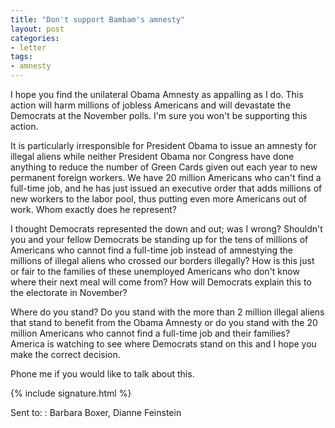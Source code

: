 ```yaml
---
title: "Don't support Bambam's amnesty"
layout: post
categories:
- letter
tags:
- amnesty
---
```


I hope you find the unilateral Obama Amnesty as appalling as I do. This action will harm millions of jobless Americans and will devastate the Democrats at the November polls. I'm sure you won't be supporting this action.

It is particularly irresponsible for President Obama to issue an amnesty for illegal aliens while neither President Obama nor Congress have done anything to reduce the number of Green Cards given out each year to new permanent foreign workers. We have 20 million Americans who can't find a full-time job, and he has just issued an executive order that adds millions of new workers to the labor pool, thus putting even more Americans out of work. Whom exactly does he represent?

I thought Democrats represented the down and out; was I wrong? Shouldn't you and your fellow Democrats be standing up for the tens of millions of Americans who cannot find a full-time job instead of amnestying the millions of illegal aliens who crossed our borders illegally? How is this just or fair to the families of these unemployed Americans who don't know where their next meal will come from? How will Democrats explain this to the electorate in November?

Where do you stand? Do you stand with the more than 2 million illegal aliens that stand to benefit from the Obama Amnesty or do you stand with the 20 million Americans who cannot find a full-time job and their families? America is watching to see where Democrats stand on this and I hope you make the correct decision.

Phone me if you would like to talk about this.

{% include signature.html %}

Sent to:
: Barbara Boxer, Dianne Feinstein
